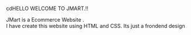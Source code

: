 cdHELLO WELCOME TO JMART.!!

JMart is a Ecommerce Website .
<br> 
I have create this website using HTML and CSS.
Its just a frondend design
